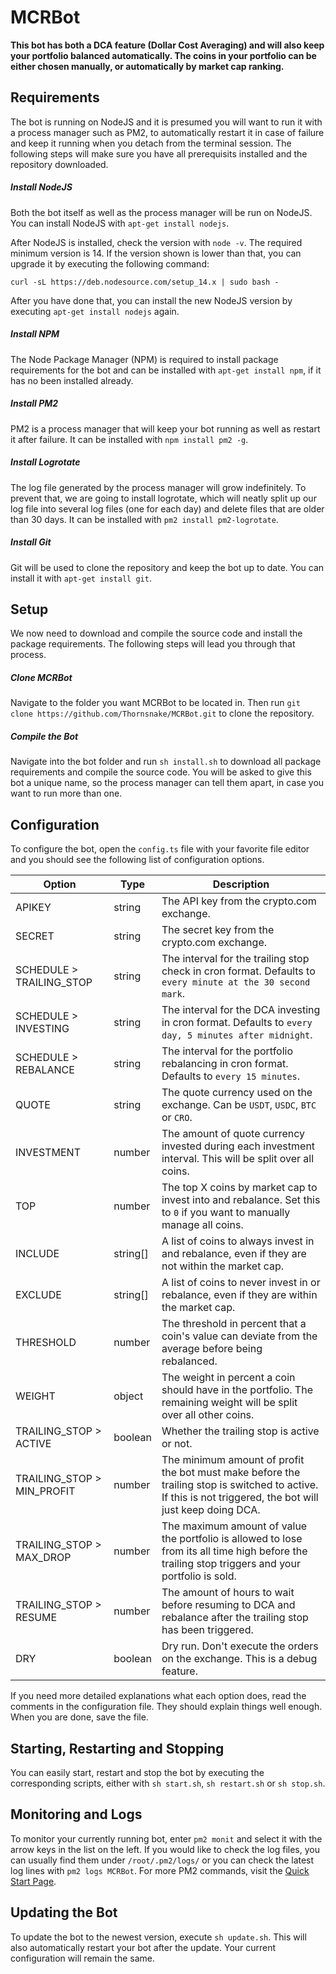 # MCRBot
**This bot has both a DCA feature (Dollar Cost Averaging) and will also keep your portfolio balanced automatically. The coins in your portfolio can be either chosen manually, or automatically by market cap ranking.**

## Requirements
The bot is running on NodeJS and it is presumed you will want to run it with a process manager such as PM2, to automatically restart it in case of failure and keep it running when you detach from the terminal session. The following steps will make sure you have all prerequisits installed and the repository downloaded.
##### Install NodeJS
Both the bot itself as well as the process manager will be run on NodeJS. You can install NodeJS with `apt-get install nodejs`.

After NodeJS is installed, check the version with `node -v`. The required minimum version is 14. If the version shown is lower than that, you can upgrade it by executing the following command:

`curl -sL https://deb.nodesource.com/setup_14.x | sudo bash -`

After you have done that, you can install the new NodeJS version by executing `apt-get install nodejs` again.
##### Install NPM
The Node Package Manager (NPM) is required to install package requirements for the bot and can be installed with `apt-get install npm`, if it has no been installed already.
##### Install PM2
PM2 is a process manager that will keep your bot running as well as restart it after failure. It can be installed with `npm install pm2 -g`.
##### Install Logrotate
The log file generated by the process manager will grow indefinitely. To prevent that, we are going to install logrotate, which will neatly split up our log file into several log files (one for each day) and delete files that are older than 30 days. It can be installed with `pm2 install pm2-logrotate`.
##### Install Git
Git will be used to clone the repository and keep the bot up to date. You can install it with `apt-get install git`.

## Setup
We now need to download and compile the source code and install the package requirements. The following steps will lead you through that process.
##### Clone MCRBot
Navigate to the folder you want MCRBot to be located in. Then run `git clone https://github.com/Thornsnake/MCRBot.git` to clone the repository.
##### Compile the Bot
Navigate into the bot folder and run `sh install.sh` to download all package requirements and compile the source code. You will be asked to give this bot a unique name, so the process manager can tell them apart, in case you want to run more than one.

## Configuration
To configure the bot, open the `config.ts` file with your favorite file editor and you should see the following list of configuration options.

| Option                     | Type     | Description
| -------------------------- | -------- | ---
| APIKEY                     | string   | The API key from the crypto.com exchange.
| SECRET                     | string   | The secret key from the crypto.com exchange.
| SCHEDULE > TRAILING_STOP   | string   | The interval for the trailing stop check in cron format. Defaults to `every minute at the 30 second mark`.
| SCHEDULE > INVESTING       | string   | The interval for the DCA investing in cron format. Defaults to `every day, 5 minutes after midnight`.
| SCHEDULE > REBALANCE       | string   | The interval for the portfolio rebalancing in cron format. Defaults to `every 15 minutes`.
| QUOTE                      | string   | The quote currency used on the exchange. Can be `USDT`, `USDC`, `BTC` or `CRO`.
| INVESTMENT                 | number   | The amount of quote currency invested during each investment interval. This will be split over all coins.
| TOP                        | number   | The top X coins by market cap to invest into and rebalance. Set this to `0` if you want to manually manage all coins.
| INCLUDE                    | string[] | A list of coins to always invest in and rebalance, even if they are not within the market cap.
| EXCLUDE                    | string[] | A list of coins to never invest in or rebalance, even if they are within the market cap.
| THRESHOLD                  | number   | The threshold in percent that a coin's value can deviate from the average before being rebalanced.
| WEIGHT                     | object   | The weight in percent a coin should have in the portfolio. The remaining weight will be split over all other coins.
| TRAILING_STOP > ACTIVE     | boolean  | Whether the trailing stop is active or not.
| TRAILING_STOP > MIN_PROFIT | number   | The minimum amount of profit the bot must make before the trailing stop is switched to active. If this is not triggered, the bot will just keep doing DCA.
| TRAILING_STOP > MAX_DROP   | number   | The maximum amount of value the portfolio is allowed to lose from its all time high before the trailing stop triggers and your portfolio is sold.
| TRAILING_STOP > RESUME     | number   | The amount of hours to wait before resuming to DCA and rebalance after the trailing stop has been triggered.
| DRY                        | boolean  | Dry run. Don't execute the orders on the exchange. This is a debug feature.

If you need more detailed explanations what each option does, read the comments in the configuration file. They should explain things well enough. When you are done, save the file.

## Starting, Restarting and Stopping
You can easily start, restart and stop the bot by executing the corresponding scripts, either with `sh start.sh`, `sh restart.sh` or `sh stop.sh`.

## Monitoring and Logs
To monitor your currently running bot, enter `pm2 monit` and select it with the arrow keys in the list on the left.
If you would like to check the log files, you can usually find them under `/root/.pm2/logs/` or you can check the latest log lines with `pm2 logs MCRBot`. For more PM2 commands, visit the [Quick Start Page](https://pm2.keymetrics.io/docs/usage/quick-start/).

## Updating the Bot
To update the bot to the newest version, execute `sh update.sh`. This will also automatically restart your bot after the update. Your current configuration will remain the same.